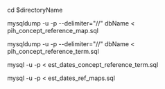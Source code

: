 cd $directoryName

mysqldump -u<user> -p<password> --delimiter="//" dbName < pih_concept_reference_map.sql

mysqldump -u<user> -p<password> --delimiter="//" dbName < pih_concept_reference_term.sql

mysql -u <user> -p < est_dates_concept_reference_term.sql

mysql -u <user> -p < est_dates_ref_maps.sql 
